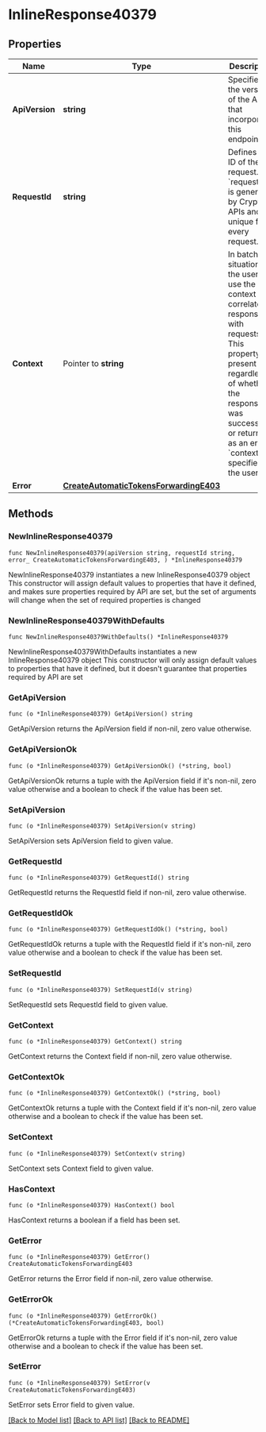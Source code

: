 # InlineResponse40379

## Properties

Name | Type | Description | Notes
------------ | ------------- | ------------- | -------------
**ApiVersion** | **string** | Specifies the version of the API that incorporates this endpoint. | 
**RequestId** | **string** | Defines the ID of the request. The &#x60;requestId&#x60; is generated by Crypto APIs and it&#39;s unique for every request. | 
**Context** | Pointer to **string** | In batch situations the user can use the context to correlate responses with requests. This property is present regardless of whether the response was successful or returned as an error. &#x60;context&#x60; is specified by the user. | [optional] 
**Error** | [**CreateAutomaticTokensForwardingE403**](CreateAutomaticTokensForwardingE403.md) |  | 

## Methods

### NewInlineResponse40379

`func NewInlineResponse40379(apiVersion string, requestId string, error_ CreateAutomaticTokensForwardingE403, ) *InlineResponse40379`

NewInlineResponse40379 instantiates a new InlineResponse40379 object
This constructor will assign default values to properties that have it defined,
and makes sure properties required by API are set, but the set of arguments
will change when the set of required properties is changed

### NewInlineResponse40379WithDefaults

`func NewInlineResponse40379WithDefaults() *InlineResponse40379`

NewInlineResponse40379WithDefaults instantiates a new InlineResponse40379 object
This constructor will only assign default values to properties that have it defined,
but it doesn't guarantee that properties required by API are set

### GetApiVersion

`func (o *InlineResponse40379) GetApiVersion() string`

GetApiVersion returns the ApiVersion field if non-nil, zero value otherwise.

### GetApiVersionOk

`func (o *InlineResponse40379) GetApiVersionOk() (*string, bool)`

GetApiVersionOk returns a tuple with the ApiVersion field if it's non-nil, zero value otherwise
and a boolean to check if the value has been set.

### SetApiVersion

`func (o *InlineResponse40379) SetApiVersion(v string)`

SetApiVersion sets ApiVersion field to given value.


### GetRequestId

`func (o *InlineResponse40379) GetRequestId() string`

GetRequestId returns the RequestId field if non-nil, zero value otherwise.

### GetRequestIdOk

`func (o *InlineResponse40379) GetRequestIdOk() (*string, bool)`

GetRequestIdOk returns a tuple with the RequestId field if it's non-nil, zero value otherwise
and a boolean to check if the value has been set.

### SetRequestId

`func (o *InlineResponse40379) SetRequestId(v string)`

SetRequestId sets RequestId field to given value.


### GetContext

`func (o *InlineResponse40379) GetContext() string`

GetContext returns the Context field if non-nil, zero value otherwise.

### GetContextOk

`func (o *InlineResponse40379) GetContextOk() (*string, bool)`

GetContextOk returns a tuple with the Context field if it's non-nil, zero value otherwise
and a boolean to check if the value has been set.

### SetContext

`func (o *InlineResponse40379) SetContext(v string)`

SetContext sets Context field to given value.

### HasContext

`func (o *InlineResponse40379) HasContext() bool`

HasContext returns a boolean if a field has been set.

### GetError

`func (o *InlineResponse40379) GetError() CreateAutomaticTokensForwardingE403`

GetError returns the Error field if non-nil, zero value otherwise.

### GetErrorOk

`func (o *InlineResponse40379) GetErrorOk() (*CreateAutomaticTokensForwardingE403, bool)`

GetErrorOk returns a tuple with the Error field if it's non-nil, zero value otherwise
and a boolean to check if the value has been set.

### SetError

`func (o *InlineResponse40379) SetError(v CreateAutomaticTokensForwardingE403)`

SetError sets Error field to given value.



[[Back to Model list]](../README.md#documentation-for-models) [[Back to API list]](../README.md#documentation-for-api-endpoints) [[Back to README]](../README.md)


